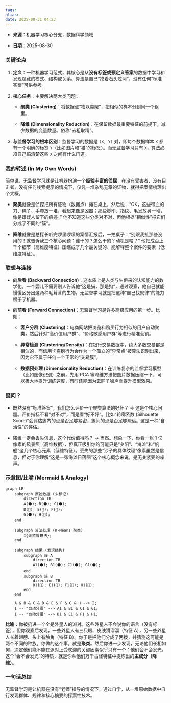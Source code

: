 ```yaml
---
tags: 
alias: 
date: 2025-08-31 04:23
---
```


- **来源**：机器学习核心分支，数据科学领域
    
- **日期**：2025-08-30
    

### 关键论点

1. **定义**：一种机器学习范式，其核心是从**没有标签或预定义答案**的数据中学习和发现隐藏的模式、结构或关系。算法是自己“摸着石头过河”，没有任何“标准答案”可供参考。
    
2. **核心任务**：主要解决两大类问题：
    
    - **聚类 (Clustering)**：将数据点“物以类聚”，把相似的样本分到同一个组里。
        
    - **降维 (Dimensionality Reduction)**：在保留数据最重要特征的前提下，减少数据的变量数量。俗称“去粗取精”。
        
3. **与监督学习的根本区别**：监督学习的数据是 `(X, Y)` 对，即每个数据样本 `X` 都有一个明确的标签 `Y`（比如图片和“猫”的标签）。而无监督学习只有 `X`，算法必须自己搞清楚这些 `X` 之间有什么门道。
    

### 我的转述 (In My Own Words)

简单说，无监督学习就是让机器扮演一个**经验丰富的侦探**，在没有受害者、没有目击者、没有任何线索提示的情况下，仅凭一堆杂乱无章的证物，就得把案情梳理出个大概。

- **聚类**就像是侦探把所有证物（数据点）摊在桌上，然后说：“OK，这些带血的刀、绳子、手套放一堆，看起来像是凶器；那些脚印、指纹、毛发放另一堆，像是嫌疑人留下的痕迹。” 他不知道这些分类对不对，但他根据“相似性”把它们分成了不同的“簇”。
    
- **降维**就像是总探长听完啰里啰嗦的案情汇报后，一拍桌子：“别跟我扯那些没用的！就告诉我三个核心问题：谁干的？怎么干的？动机是啥？” 他把成百上千个细节（高维度特征）压缩成了几个最关键的、能解释整个案件的要素（低维度特征）。
    

### 联想与连接

- **向后看 (Backward Connection)**：这本质上是人类与生俱来的认知能力的数学化。一个婴儿不需要别人告诉他“这是猫，那是狗”，通过观察，他自己就能慢慢区分出这两种毛茸茸的生物。无监督学习就是把这种“自己找规律”的能力赋予了机器。
    
- **向前看 (Forward Connection)**：无监督学习是许多高级应用的第一步。比如：
    
    - **客户分群 (Clustering)**：电商网站把浏览和购买行为相似的用户自动聚类，然后针对“高价值用户群”、“价格敏感用户群”等进行精准营销。
        
    - **异常检测 (Clustering/Density)**：在银行交易数据中，绝大多数交易都是相似的，而信用卡盗刷行为会作为一个孤立的“异常点”被算法识别出来，因为它不属于任何一个正常的“交易簇”。
        
    - **数据预处理 (Dimensionality Reduction)**：在训练复杂的监督学习模型（比如图像识别）之前，先用 PCA 等降维方法把图片数据压缩一下，可以极大地提升训练速度，有时还能因为去除了噪声而提升模型效果。
        

### 疑问？

- 既然没有“标准答案”，我们怎么评价一个聚类算法的好坏？ -> 这是个核心问题。评价指标不看“对不对”，而是看“好不好”。比如“轮廓系数 (Silhouette Score)”会评估簇内的点是否足够紧密，簇间的点是否足够疏远。这是一种“自洽性”的评估。
    
- 降维一定会丢失信息，这个代价值得吗？ -> 当然。想象一下，你看一张 1 亿像素的风景照（高维数据），但真正吸引你的可能只是“夕阳”、“海滩”和“帆船”这几个核心元素（低维特征）。丢失的那些“沙子的具体纹理”像素虽然是信息，但对于你理解“这是一张海滩日落图”这个核心概念来说，是无关紧要的噪声。
    

### 示意图/比喻 (Mermaid & Analogy)

```mermad
graph LR
    subgraph 原始数据 (未标记)
        direction TB
        A(⚫); B(⚫); C(⚫);
        D(🔷); E(🔷); F(🔷);
        G(⚫); H(🔷);
    end

    subgraph 算法处理 (K-Means 聚类)
        I{无监督算法};
    end

    subgraph 结果 (发现结构)
        subgraph 簇 A
            direction TB
            A1(⚫); B1(⚫); C1(⚫); G1(⚫);
        end
        subgraph 簇 B
            direction TB
            D1(🔷); E1(🔷); F1(🔷); H1(🔷);
        end
    end

    A & B & C & D & E & F & G & H --> I;
    I -- "自动分组" --> A1 & B1 & C1 & G1;
    I -- "自动分组" --> D1 & E1 & F1 & H1;

```

**比喻**：你被扔进一个全是外星人的派对。这些外星人不会说你的语言（没有标签），但你观察后发现，一些外星人有三只眼、皮肤滑溜溜（特征 A），另一些外星人长着翅膀、头上有触角（特征 B）。你于是把他们分成了两拨，并猜测这可能是两个不同的种族。你做的这个事，就是**聚类**。然后你进一步发现，无论他们长相如何，决定他们能不能在派对上受欢迎的关键因素似乎只有一个：他们会不会发光。这个“会不会发光”的特质，就是你从他们万千古怪特征中提炼出的**主成分（降维）**。

### 一句话总结

无监督学习是让机器在没有“老师”指导的情况下，通过自学，从一堆原始数据中自行发现群体、规律和核心摘要的探索性技术。